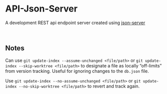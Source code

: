# **API-Json-Server**
A development REST api endpoint server created using [json-server](https://github.com/typicode/json-server)

&nbsp;
## **Notes**
Can use `git update-index --assume-unchanged <file/path>` or `git update-index --skip-worktree <file/path>` to designate a file as locally “off-limits” from version tracking. Useful for ignoring changes to the `db.json` file. 

Use `git update-index --no-assume-unchanged <file/path>` or `git update-index --no-skip-worktree <file/path>` to revert and track again. 
